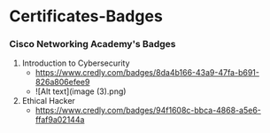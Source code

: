 # Certificates-Badges

### Cisco Networking Academy's Badges
1. Introduction to Cybersecurity
   - https://www.credly.com/badges/8da4b166-43a9-47fa-b691-826a806efee9
   - ![Alt text](image (3).png)
3. Ethical Hacker
   - https://www.credly.com/badges/94f1608c-bbca-4868-a5e6-ffaf9a02144a
